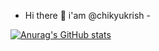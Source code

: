 - Hi there 👋 i'am @chikyukrish - 
 
[![Anurag's GitHub stats](https://github-readme-stats.vercel.app/api?username=chikyukrish)](https://github.com/anuraghazra/github-readme-stats)
